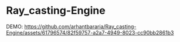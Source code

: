 # Ray_casting-Engine
DEMO:
https://github.com/arhantbararia/Ray_casting-Engine/assets/61796574/82f59757-a2a7-4949-8023-cc90bb2861b3

